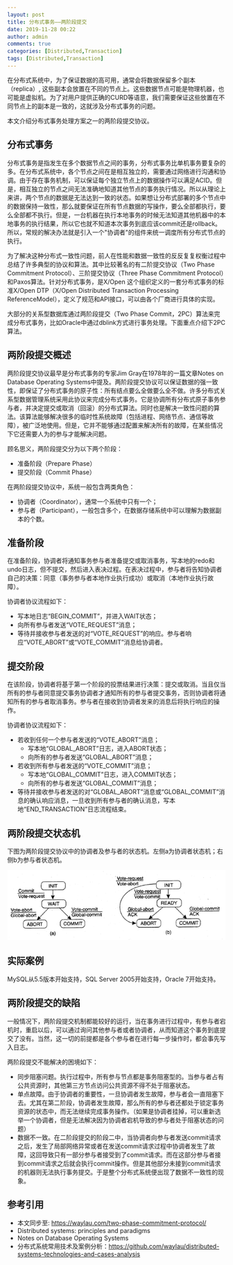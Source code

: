 ```yaml
---
layout: post
title: 分布式事务——两阶段提交
date: 2019-11-28 00:22
author: admin
comments: true
categories: [Distributed,Transaction]
tags: [Distributed,Transaction]
---
```



在分布式系统中，为了保证数据的高可用，通常会将数据保留多个副本（replica）, 这些副本会放置在不同的节点上。这些数据节点可能是物理机器，也可能是虚拟机。为了对用户提供正确的CURD等语意，我们需要保证这些放置在不同节点上的副本是一致的，这就涉及分布式事务的问题。

本文介绍分布式事务处理方案之一的两阶段提交协议。

<!-- more -->


 

## 分布式事务
 

分布式事务是指发生在多个数据节点之间的事务，分布式事务比单机事务要复杂的多。在分布式系统中，各个节点之间在是相互独立的，需要通过网络进行沟通和协调。由于存在事务机制，可以保证每个独立节点上的数据操作可以满足ACID。但是，相互独立的节点之间无法准确地知道其他节点的事务执行情况。所以从理论上来讲，两个节点的数据是无法达到一致的状态。如果想让分布式部署的多个节点中的数据保持一致性，那么就要保证在所有节点数据的写操作，要么全部都执行，要么全部都不执行。但是，一台机器在执行本地事务的时候无法知道其他机器中的本地事务的执行结果，所以它也就不知道本次事务到底应该commit还是rollback。所以，常规的解决办法就是引入一个"协调者"的组件来统一调度所有分布式节点的执行。

 

为了解决这种分布式一致性问题，前人在性能和数据一致性的反反复复权衡过程中总结了许多典型的协议和算法。其中比较著名的有二阶提交协议（Two Phase Commitment Protocol）、三阶提交协议（Three Phase Commitment Protocol）和Paxos算法。针对分布式事务，是X/Open 这个组织定义的一套分布式事务的标准X/Open DTP（X/Open Distributed Transaction Processing ReferenceModel），定义了规范和API接口，可以由各个厂商进行具体的实现。

 

大部分的关系型数据库通过两阶段提交（Two Phase Commit，2PC）算法来完成分布式事务，比如Oracle中通过dblink方式进行事务处理。下面重点介绍下2PC算法。

 

## 两阶段提交概述


两阶段提交协议最早是分布式事务的专家Jim Gray在1978年的一篇文章Notes on Database Operating Systems中提及。两阶段提交协议可以保证数据的强一致性，即保证了分布式事务的原子性：所有结点要么全做要么全不做。许多分布式关系型数据管理系统采用此协议来完成分布式事务。它是协调所有分布式原子事务参与者，并决定提交或取消（回滚）的分布式算法。同时也是解决一致性问题的算法。该算法能够解决很多的临时性系统故障（包括进程、网络节点、通信等故障），被广泛地使用。但是，它并不能够通过配置来解决所有的故障，在某些情况下它还需要人为的参与才能解决问题。

 

顾名思义，两阶段提交分为以下两个阶段：

* 准备阶段（Prepare Phase）
* 提交阶段（Commit Phase）

 

在两阶段提交协议中，系统一般包含两类角色：

* 协调者（Coordinator），通常一个系统中只有一个；
* 参与者（Participant），一般包含多个，在数据存储系统中可以理解为数据副本的个数。

 

## 准备阶段


在准备阶段，协调者将通知事务参与者准备提交或取消事务，写本地的redo和undo日志，但不提交，然后进入表决过程。在表决过程中，参与者将告知协调者自己的决策：同意（事务参与者本地作业执行成功）或取消（本地作业执行故障）。

 

协调者协议流程如下：

* 写本地日志“BEGIN_COMMIT”，并进入WAIT状态；
* 向所有参与者发送“VOTE_REQUEST”消息；
* 等待并接收参与者发送的对“VOTE_REQUEST”的响应。参与者响应“VOTE_ABORT”或“VOTE_COMMIT”消息给协调者。


## 提交阶段


在该阶段，协调者将基于第一个阶段的投票结果进行决策：提交或取消。当且仅当所有的参与者同意提交事务协调者才通知所有的参与者提交事务，否则协调者将通知所有的参与者取消事务。参与者在接收到协调者发来的消息后将执行响应的操作。

 

协调者协议流程如下：

* 若收到任何一个参与者发送的“VOTE_ABORT”消息；
    * 写本地“GLOBAL_ABORT”日志，进入ABORT状态；
    * 向所有的参与者发送“GLOBAL_ABORT”消息；
* 若收到所有参与者发送的“VOTE_COMMIT”消息；
    * 写本地“GLOBAL_COMMIT”日志，进入COMMIT状态；
    * 向所有的参与者发送“GLOBAL_COMMIT”消息；
* 等待并接收参与者发送的对“GLOBAL_ABORT”消息或“GLOBAL_COMMIT”消息的确认响应消息，一旦收到所有参与者的确认消息，写本地“END_TRANSACTION”日志流程结束。



## 两阶段提交状态机


下图为两阶段提交协议中的协调者及参与者的状态机。左侧a为协调者状态机；右侧b为参与者状态机。



![状态机](../images/post/20191211-2pc.png)
                                       



## 实际案例


MySQL从5.5版本开始支持，SQL Server 2005开始支持，Oracle 7开始支持。



## 两阶段提交的缺陷
 

一般情况下，两阶段提交机制都能较好的运行，当在事务进行过程中，有参与者宕机时，重启以后，可以通过询问其他参与者或者协调者，从而知道这个事务到底提交了没有。当然，这一切的前提都是各个参与者在进行每一步操作时，都会事先写入日志。

 

两阶段提交不能解决的困境如下：

 

* 同步阻塞问题。执行过程中，所有参与节点都是事务阻塞型的。当参与者占有公共资源时，其他第三方节点访问公共资源不得不处于阻塞状态。
* 单点故障。由于协调者的重要性，一旦协调者发生故障，参与者会一直阻塞下去。尤其在第二阶段，协调者发生故障，那么所有的参与者还都处于锁定事务资源的状态中，而无法继续完成事务操作。（如果是协调者挂掉，可以重新选举一个协调者，但是无法解决因为协调者宕机导致的参与者处于阻塞状态的问题）
* 数据不一致。在二阶段提交的阶段二中，当协调者向参与者发送commit请求之后，发生了局部网络异常或者在发送commit请求过程中协调者发生了故障，这回导致只有一部分参与者接受到了commit请求。而在这部分参与者接到commit请求之后就会执行commit操作。但是其他部分未接到commit请求的机器则无法执行事务提交。于是整个分布式系统便出现了数据不一致性的现象。

  
## 参考引用

* 本文同步至: <https://waylau.com/two-phase-commitment-protocol/>
* Distributed systems: principles and paradigms
* Notes on Database Operating Systems
* 分布式系统常用技术及案例分析：<https://github.com/waylau/distributed-systems-technologies-and-cases-analysis>
